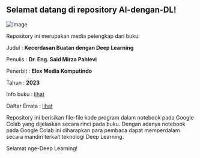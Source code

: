 ## Selamat datang di repository AI-dengan-DL!

![image](https://github.com/smirzap/AI-dengan-DL/assets/96690382/ae3c1913-1603-4d64-8374-69bdaf19e74a)


Repository ini merupakan media pelengkap dari buku:

Judul : **Kecerdasan Buatan dengan Deep Learning**

Penulis : **Dr. Eng. Said Mirza Pahlevi**

Penerbit : **Elex Media Komputindo**

Tahun : **2023**

Info buku : [lihat](https://elexmedia.id/produk/detail/komputer/dr-eng-said-mirza-pahlevi/kecerdasan-buatan-dengan-deep-learning/9786230049682)

Daftar Errata : [lihat]()

Repository ini berisikan file-file kode program dalam notebook pada Google Colab yang dijelaskan secara rinci pada buku.
Dengan adanya notebook pada Google Colab ini diharapkan para pembaca dapat memperdalam secara mandiri terkait teknologi Deep Learning.

Selamat nge-Deep Learning!
